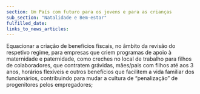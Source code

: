 ```yaml
---
section: Um País com futuro para os jovens e para as crianças
sub_section: "Natalidade e Bem-estar"
fulfilled_date:
links_to_news_articles:
---
```


Equacionar a criação de benefícios fiscais, no âmbito da revisão do respetivo regime, para empresas que criem programas de apoio à maternidade e paternidade, como creches no local de trabalho para filhos de colaboradores, que contratem grávidas, mães/pais com filhos até aos 3 anos, horários flexíveis e outros benefícios que facilitem a vida familiar dos funcionários, contribuindo para mudar a cultura de “penalização” de progenitores pelos empregadores;